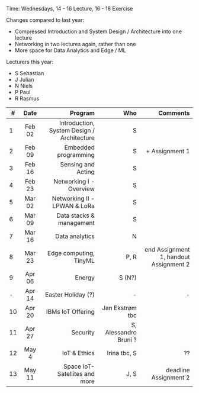Time: Wednesdays, 14 - 16 Lecture, 16 - 18 Exercise

Changes compared to last year:
  - Compressed Introduction and System Design / Architecture into one lecture
  - Networking in two lectures again, rather than one
  - More space for Data Analytics and Edge / ML
  
  Lecturers this year:
  - S Sebastian
  - J Julian
  - N Niels
  - P Paul
  - R Rasmus


| #        | Date           | Program  | Who  | Comments  |
| ------------- |:-------------:| -----:|-----:|-----:|
| 1     | Feb 02 | Introduction, System Design / Architecture | S |   |
| 2     | Feb 09     |  Embedded programming  | S  | + Assignment 1  |
| 3     | Feb 16     |  Sensing and Acting |S| |S | |
| 4    | Feb 23     |   Networking I - Overview| S  | |
| 5    | Mar 02      |  Networking II - LPWAN & LoRa |S | |
| 6     | Mar 09      | Data stacks & management |S |  |
| 7    | Mar 16     |    Data analytics  | N |  |
| 8     | Mar 23      |   Edge computing, TinyML| P, R | end Assignment 1, handout Assignment 2 |
| 9     | Apr 06       |  Energy |S (N?)|  |
| -    | Apr 14   |   Easter Holiday (?) | - | - |
| 10     | Apr 20      |   IBMs IoT Offering |Jan Ekstrøm tbc | |
| 11     | Apr 27       |  Security |S, Alessandro Bruni ?|  |       
| 12   | May 4      | IoT & Ethics |Irina tbc, S| ?? |
| 13    | May 11     |   Space IoT- Satellites and more | J, S | deadline Assignment 2|


